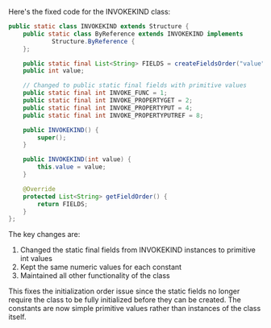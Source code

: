 Here's the fixed code for the INVOKEKIND class:

```java
public static class INVOKEKIND extends Structure {
    public static class ByReference extends INVOKEKIND implements
            Structure.ByReference {
    };

    public static final List<String> FIELDS = createFieldsOrder("value");
    public int value;

    // Changed to public static final fields with primitive values
    public static final int INVOKE_FUNC = 1;
    public static final int INVOKE_PROPERTYGET = 2;
    public static final int INVOKE_PROPERTYPUT = 4;
    public static final int INVOKE_PROPERTYPUTREF = 8;

    public INVOKEKIND() {
        super();
    }

    public INVOKEKIND(int value) {
        this.value = value;
    }

    @Override
    protected List<String> getFieldOrder() {
        return FIELDS;
    }
};
```

The key changes are:
1. Changed the static final fields from INVOKEKIND instances to primitive int values
2. Kept the same numeric values for each constant
3. Maintained all other functionality of the class

This fixes the initialization order issue since the static fields no longer require the class to be fully initialized before they can be created. The constants are now simple primitive values rather than instances of the class itself.